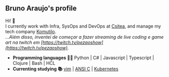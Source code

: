 ## Bruno Araujo's profile
Hi! 👋  
I currently work with Infra, SysOps and DevOps at [Csitea](https://github.com/csitea), and manage my tech company [Komutilo](https://github.com/komutilo).  
_...Além disso, inventei de começar a fazer streaming de live coding e game art na twitch em [https://twitch.tv/pezaoshow](https://twitch.tv/pezaoshow)._

- **Programming languages 👨‍💻** Python | C# | Javascript | Typescript | Clojure | Bash | HCL
- **Currenting studying 📚** [vim](https://github.com/brunurd/dotfiles) | [ANSI C](https://github.com/brunurd/c-studies) | [Kubernetes](https://github.com/brunurd/min-kube)
